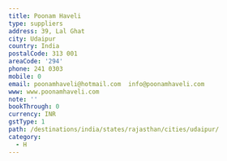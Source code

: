```yaml
---
title: Poonam Haveli
type: suppliers
address: 39, Lal Ghat
city: Udaipur
country: India
postalCode: 313 001
areaCode: '294'
phone: 241 0303
mobile: 0
email: poonamhaveli@hotmail.com  info@poonamhaveli.com
www: www.poonamhaveli.com
note: ''
bookThrough: 0
currency: INR
gstType: 1
path: /destinations/india/states/rajasthan/cities/udaipur/
category:
  - H
---
```



